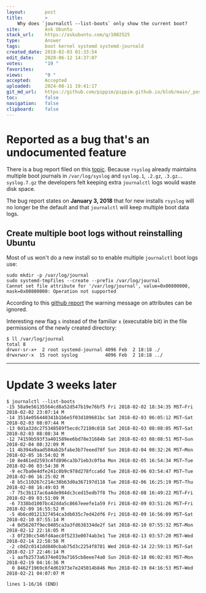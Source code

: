 ```yaml
---
layout:       post
title:        >
    Why does `journalctl --list-boots` only show the current boot?
site:         Ask Ubuntu
stack_url:    https://askubuntu.com/q/1002525
type:         Answer
tags:         boot kernel systemd systemd-journald
created_date: 2018-02-03 01:33:54
edit_date:    2020-06-12 14:37:07
votes:        "19 "
favorites:    
views:        "0 "
accepted:     Accepted
uploaded:     2024-08-11 19:41:17
git_md_url:   https://github.com/pippim/pippim.github.io/blob/main/_posts/2018/2018-02-03-Why-does-_journalctl-list-boots_-only-show-the-current-boot_.md
toc:          false
navigation:   false
clipboard:    false
---
```


# Reported as a bug that's an undocumented feature

There is a bug report filed on this [topic][1]. Because `rsyslog` already maintains multiple boot journals in `/var/log/syslog` and `syslog.1`, `.2.gz`, `.3.gz`... `syslog.7.gz` the developers felt keeping extra `journalctl` logs would waste disk space.

The bug report states on **January 3, 2018** that for new installs `rsyslog` will no longer be the default and that `journalctl` will keep multiple boot data logs.

## Create multiple boot logs without reinstalling Ubuntu

Most of us won't do a new install so to enable multiple `journalctl` boot logs use:

``` 
sudo mkdir -p /var/log/journal
sudo systemd-tmpfiles --create --prefix /var/log/journal
Cannot set file attribute for '/var/log/journal', value=0x00800000, mask=0x00800000: Operation not supported
```

According to this [github report][2] the warning message on attributes can be ignored.

Interesting new flag `s` instead of the familiar `x` (executable bit) in the file permissions of the newly created directory:

``` 
$ ll /var/log/journal
total 8
drwxr-sr-x+  2 root systemd-journal 4096 Feb  2 18:18 ./
drwxrwxr-x  15 root syslog          4096 Feb  2 18:18 ../
```


----------

# Update 3 weeks later

``` 
$ journalctl --list-boots
-15 58a9e56135564cd8a52d547b19e76bf5 Fri 2018-02-02 18:34:35 MST—Fri 2018-02-02 23:07:14 M
-14 3514e056440341b1b6e5f03d109681bc Sat 2018-02-03 06:05:12 MST—Sat 2018-02-03 08:07:44 M
-13 0d1a32dc275348589f5ecdc72180c018 Sat 2018-02-03 08:08:05 MST—Sat 2018-02-03 08:08:34 M
-12 74159b593f3a401589ee6bd78e31684b Sat 2018-02-03 08:08:51 MST—Sun 2018-02-04 08:32:09 M
-11 4b394a9aad584ab2bfabe3b77eeed78f Sun 2018-02-04 08:32:26 MST—Mon 2018-02-05 16:54:02 M
-10 8e461ed2593c4fd896ca3b71eb3c0fba Mon 2018-02-05 16:54:34 MST—Tue 2018-02-06 03:54:30 M
 -9 ec7ba0e4dfe241c0b9c978d278fcca6d Tue 2018-02-06 03:54:47 MST—Tue 2018-02-06 16:25:02 M
 -8 b5c110267c214c38b63d0a367197d118 Tue 2018-02-06 16:25:19 MST—Thu 2018-02-08 16:49:03 M
 -7 75c3b117ac6a4de984dc3ced15edb7f8 Thu 2018-02-08 16:49:22 MST—Fri 2018-02-09 03:51:09 M
 -6 7338bd1007bc42dda5c8667eeefe1a59 Fri 2018-02-09 03:51:26 MST—Fri 2018-02-09 16:55:52 M
 -5 4b6cd0121327454ca3db035c7ed42df6 Fri 2018-02-09 16:56:09 MST—Sat 2018-02-10 07:55:14 M
 -4 0d56207f9ec0405ca3a3fd638334de2f Sat 2018-02-10 07:55:32 MST—Mon 2018-02-12 22:16:05 M
 -3 0f230cc546fd4aec8f5233e0074ab3e1 Tue 2018-02-13 03:57:20 MST—Wed 2018-02-14 22:58:56 M
 -2 c0d2c0141dd840cbab75d3c2254f8781 Wed 2018-02-14 22:59:13 MST—Sat 2018-02-17 22:46:14 M
 -1 aafb2573a6374e019a7165cb8eee74a0 Sun 2018-02-18 06:02:03 MST—Mon 2018-02-19 04:16:36 M
  0 8462f1969c6f4d61973e7e245014b846 Mon 2018-02-19 04:16:53 MST—Wed 2018-02-21 04:07:07 M
```
`lines 1-16/16 (END)`


  [1]: https://bugs.launchpad.net/ubuntu/+source/systemd/+bug/1618188
  [2]: https://github.com/systemd/systemd/issues/5607

